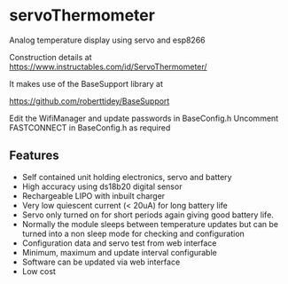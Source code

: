 # servoThermometer
Analog temperature display using servo and esp8266

Construction details at https://www.instructables.com/id/ServoThermometer/

It makes use of the BaseSupport library at

https://github.com/roberttidey/BaseSupport

Edit the WifiManager and update passwords in BaseConfig.h
Uncomment FASTCONNECT in BaseConfig.h as required

## Features
- Self contained unit holding electronics, servo and battery
- High accuracy using ds18b20 digital sensor
- Rechargeable LIPO with inbuilt charger
- Very low quiescent current (< 20uA) for long battery life
- Servo only turned on for short periods again giving good battery life.
- Normally the module sleeps between temperature updates but can be turned into a non sleep mode for checking and configuration
- Configuration data and servo test from web interface​
- Minimum, maximum and update interval configurable
- Software can be updated via web interface
- Low cost





